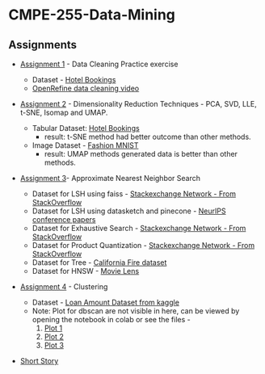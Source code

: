 # CMPE-255-Data-Mining
## Assignments
* [Assignment 1](CMPE255_DataCleaning.ipynb) - Data Cleaning Practice exercise
  * Dataset - [Hotel Bookings](https://www.kaggle.com/jessemostipak/hotel-booking-demand)
  * [OpenRefine data cleaning video](https://drive.google.com/file/d/1zgjlwG4Tu-mJX0dMuTDvg_GoG_rNveXT/view?usp=sharing)


* [Assignment 2](CMPE255_DimensionalityReduction.ipynb) - Dimensionality Reduction Techniques - PCA, SVD, LLE, t-SNE, Isomap and UMAP.
  * Tabular Dataset: [Hotel Bookings](https://www.kaggle.com/jessemostipak/hotel-booking-demand)
    * result: t-SNE method had better outcome than other methods.
  * Image Dataset - [Fashion MNIST](https://www.kaggle.com/zalando-research/fashionmnist/code)
    * result: UMAP methods generated data is better than other methods.


* [Assignment 3](https://colab.research.google.com/drive/1fumP9VzW3u82rXCzZOuObuai7BAm8fmF?usp=sharing)- Approximate Nearest Neighbor Search
  * Dataset for LSH using faiss - [Stackexchange Network - From StackOverflow](https://making.lyst.com/lightfm/docs/datasets.html)
  * Dataset for LSH using datasketch and pinecone - [NeurIPS conference papers](https://www.kaggle.com/rowhitswami/nips-papers-1987-2019-updated)
  * Dataset for Exhaustive Search - [Stackexchange Network - From StackOverflow](https://making.lyst.com/lightfm/docs/datasets.html)
  * Dataset for Product Quantization - [Stackexchange Network - From StackOverflow](https://making.lyst.com/lightfm/docs/datasets.html)
  * Dataset for Tree - [California Fire dataset](https://www.kaggle.com/ananthu017/california-wildfire-incidents-20132020)
  * Dataset for HNSW - [Movie Lens](https://making.lyst.com/lightfm/docs/datasets.html)


* [Assignment 4](https://colab.research.google.com/drive/18SR5zrNMYwZi0e5AlwWXOssWgA-AAS1Z?usp=sharing) - Clustering
  * Dataset - [Loan Amount Dataset from kaggle](https://www.kaggle.com/altruistdelhite04/loan-prediction-problem-dataset)
  * Note: Plot for dbscan are not visible in here, can be viewed by opening the notebook in colab or see the files -
     1. [Plot 1](https://github.com/shreyaghotankar/CMPE-255-Data-Mining/blob/master/dbscan.png)
     2. [Plot 2](https://github.com/shreyaghotankar/CMPE-255-Data-Mining/blob/master/dbscan1.png)
     3. [Plot 3](https://github.com/shreyaghotankar/CMPE-255-Data-Mining/blob/master/dbscan2.png)


* [Short Story](https://github.com/shreyaghotankar/CMPE-255-Data-Mining/tree/master/Short%20Story)
